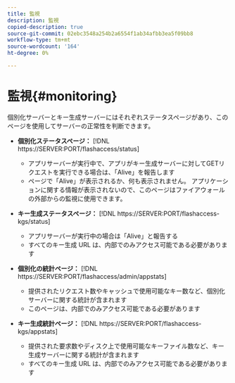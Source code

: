 ```yaml
---
title: 監視
description: 監視
copied-description: true
source-git-commit: 02ebc3548a254b2a6554f1ab34afbb3ea5f09bb8
workflow-type: tm+mt
source-wordcount: '164'
ht-degree: 0%

---
```


# 監視{#monitoring}

個別化サーバーとキー生成サーバーにはそれぞれステータスページがあり、このページを使用してサーバーの正常性を判断できます。

* **個別化ステータスページ：** [!DNL https://SERVER:PORT/flashaccess/status]

   * アプリサーバーが実行中で、アプリがキー生成サーバーに対してGETリクエストを実行できる場合は、「Alive」を報告します
   * ページで「Alive」が表示されるか、何も表示されません。 アプリケーションに関する情報が表示されないので、このページはファイアウォールの外部からの監視に使用できます。

* **キー生成ステータスページ：** [!DNL https://SERVER:PORT/flashaccess-kgs/status]

   * アプリサーバーが実行中の場合は「Alive」と報告する
   * すべてのキー生成 URL は、内部でのみアクセス可能である必要があります

* **個別化の統計ページ：** [!DNL https://SERVER:PORT/flashaccess/admin/appstats]

   * 提供されたリクエスト数やキャッシュで使用可能なキー数など、個別化サーバーに関する統計が含まれます
   * このページは、内部でのみアクセス可能である必要があります

* **キー生成統計ページ：** [!DNL https://SERVER:PORT/flashaccess-kgs/appstats]

   * 提供された要求数やディスク上で使用可能なキーファイル数など、キー生成サーバーに関する統計が含まれます
   * すべてのキー生成 URL は、内部でのみアクセス可能である必要があります
